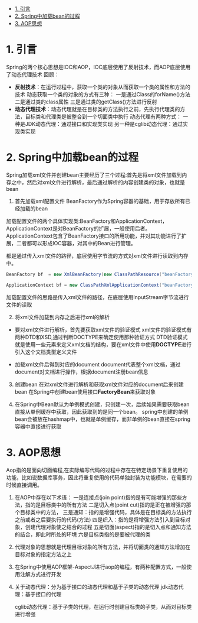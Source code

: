 <!-- TOC -->

- [1. 引言](#1-%E5%BC%95%E8%A8%80)
- [2. Spring中加载bean的过程](#2-Spring%E4%B8%AD%E5%8A%A0%E8%BD%BDbean%E7%9A%84%E8%BF%87%E7%A8%8B)
- [3. AOP思想](#3-AOP%E6%80%9D%E6%83%B3)

<!-- /TOC -->

# 1. 引言

Spring的两个核心思想是IOC和AOP，IOC底层使用了反射技术，而AOP底层使用了动态代理技术
回顾：
* **反射技术**：在运行过程中，获取一个类的对象从而获取一个类的属性和方法的技术
    动态获取一个类的对象的方式有三种：
    一是通过Class的forName()方法
    二是通过类的class属性
    三是通过类的getClass()方法进行反射
* **动态代理技术**：动态代理就是在目标类的方法执行之前，先执行代理类的方法，目标类和代理类是被整合到一个切面类中执行
    动态代理有两种方式：
    一种是JDK动态代理：通过接口和实现类实现
    另一种是cglib动态代理：通过实现类实现

# 2. Spring中加载bean的过程
Spring加载xml文件并创建bean主要经历了三个过程:首先是将xml文件加载到内存之中，然后对xml文件进行解析，最后通过解析的内容创建类的对象，也就是bean
 
1. 首先加载xml配置文件
BeanFactory作为Spring容器的基础，用于存放所有已经加载的bean

加载配置文件的两个具体实现类:BeanFactory和ApplicationContext，ApplicationContext是对BeanFactory的扩展，一般使用后者。ApplicationContext包含了BeanFactory接口的所用功能，并对其功能进行了扩展，二者都可以形成IOC容器，对其中的Bean进行管理。

都是通过传入xml文件的路径，底层使用字节流的方式对xml文件进行读取到内存中。

```java
BeanFactory bf  = new XmlBeanFactory(new ClassPathResource("beanFactoryTest.xml"));

ApplicationContext bf = new ClassPathXmlApplicationContext("beanFactoryTest.xml");
```

加载配置文件的思路是传入xml文件的路径，在底层使用InputStream字节流进行文件的读取

2. 将xml文件加载到内存之后进行xml的解析

* 要对xml文件进行解析，首先要获取xml文件的验证模式
xml文件的验证模式有两种DTD和XSD,通过判断DOCTYPE来确定使用那种验证方式
DTD验证模式就是使用一些元素来定义xml文档的结构，要在xml文件中使用**DOCTYPE**进行引入这个文档类型定义文件

* 加载xml文件后得到对应的document
document代表整个xml文档，通过document对文档进行操作，根据document注册bean信息

3. 创建bean
在对xml文件进行解析和获取xml文件对应的document后来创建bean
 在Spring中创建bean使用接口**FactoryBean**来获取对象

4. 在Spring中Bean默认为单例模式创建，只创建一次，后续如果需要获取bean直接从单例缓存中获取，因此获取到的是同一个bean。
spring中创建的单例bean会被放在hashmap中，也就是单例缓存，而非单例的bean直接在spring容器中直接进行获取

# 3. AOP思想

Aop指的是面向切面编程,在实际编写代码的过程中存在在特定场景下重复使用的功能，比如说数据库事务，因此将重复使用的代码单独封装为功能模块，在需要的时候直接调用。

1. 在AOP中存在以下术语：
一是连接点(join point)指的是有可能增强的那些方法，指的是目标类中的所有方法
二是切入点(point cut)指的是正在被增强的那个目标类中的方法，
三是通知：指的是增强代码，具体是在目标类的方法执行之前或者之后要执行的代码(方法)
四是织入：指的是将增强方法引入到目标对象，创建代理对象使之结合的过程
五是切面(aspect)指的是切入点和通知方法的结合，即此时所处的环境
六是目标类指的是要被代理的类

2. 代理对象的思想就是代理目标对象的所有方法，并将切面类的通知方法增加在目标对象的指定方法之上

3. 在Spring中使用AOP框架-AspectJ进行aop的编程，有两种配置方式，一般使用注解方式进行开发
4. 关于动态代理：分为基于接口的动态代理和基于子类的动态代理
    jdk动态代理：基于接口的代理


    cglib动态代理：基于子类的代理，在运行时创建目标类的子类，从而对目标类进行增强
 
     